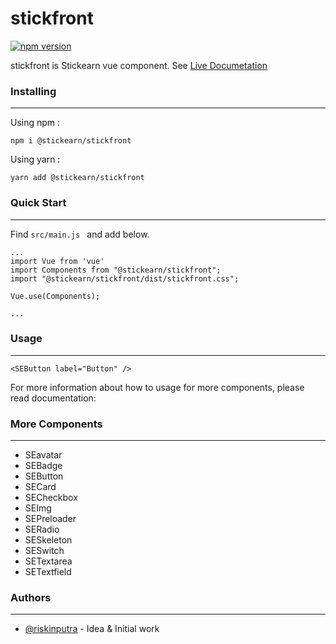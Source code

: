 # stickfront
[![npm version](https://badge.fury.io/js/%40stickearn%2Fstickfront.svg)](https://badge.fury.io/js/%40stickearn%2Fstickfront)

stickfront is Stickearn vue component. See [Live Documetation](https://stick-component.netlify.app/?path=/story/introduction--page)

### Installing
___
Using npm :
```
npm i @stickearn/stickfront
```

Using yarn :
```
yarn add @stickearn/stickfront
```

### Quick Start
___
Find `src/main.js ` and add below.
```
...
import Vue from 'vue'
import Components from "@stickearn/stickfront";
import "@stickearn/stickfront/dist/stickfront.css";

Vue.use(Components);

...
```

### Usage
___
```
<SEButton label="Button" />
```

For more information about how to usage for more components, please read documentation:

### More Components
___
- SEavatar
- SEBadge
- SEButton
- SECard
- SECheckbox
- SEImg
- SEPreloader
- SERadio
- SESkeleton
- SESwitch
- SETextarea
- SETextfield

### Authors
___
- [@riskinputra](https://github.com/riskinputra) - Idea & Initial work
